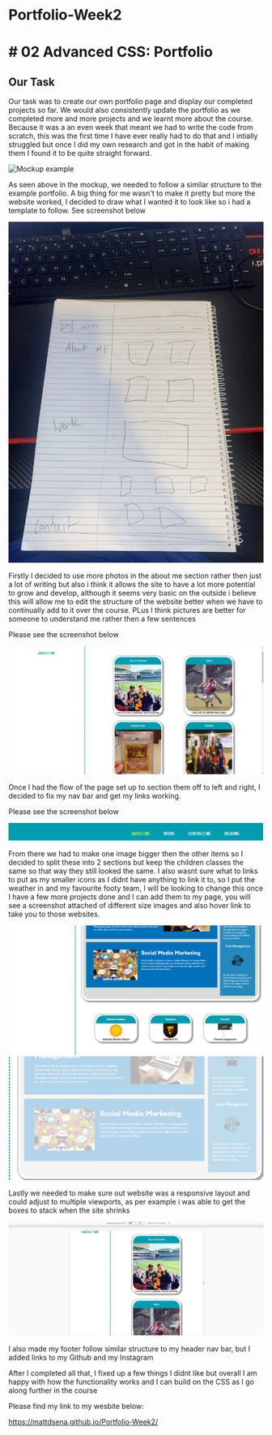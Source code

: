 # Portfolio-Week2

# # 02 Advanced CSS: Portfolio

## Our Task

Our task was to create our own portfolio page and display our completed projects so far. We would also consistently update the portfolio as we completed more and more projects and we learnt more about the course. Because it was a an even week that meant we had to write the code from scratch, this was the first time I have ever really had to do that and I intially struggled but once I did my own research and got in the habit of making them I found it to be quite straight forward.

![Mockup example](https://github.com/Mattdsena/Portfolio-Week2/blob/main/assets/Images/02-advanced-css-homework-demo.gif)

As seen above in the mockup, we needed to follow a similar structure to the example portfolio. A big thing for me wasn't to make it pretty but more the website worked, I decided to draw what I wanted it to look like so i had a template to follow. See screenshot below

![Template](https://github.com/Mattdsena/Portfolio-Week2/blob/main/assets/Images/Template.jpg)

Firstly I decided to use more photos in the about me section rather then just a lot of writing but also i think it allows the site to have a lot more potential to grow and develop, although it seems very basic on the outside i believe this will allow me to edit the structure of the website better when we have to continually add to it over the course. PLus I think pictures are better for someone to understand me rather then a few sentences

Please see the screenshot below

![About Me Screenshot](https://github.com/Mattdsena/Portfolio-Week2/blob/main/assets/Images/about-me-portfolio.jpg)

Once I had the flow of the page set up to section them off to left and right, I decided to fix my nav bar and get my links working.

Please see the screenshot below 

![Nav Links and change colour when hovered](https://github.com/Mattdsena/Portfolio-Week2/blob/main/assets/Images/nav-highlighted-example.jpg)

From there we had to make one image bigger then the other items so I decided to split these into 2 sections but keep the children classes the same so that way they still looked the same. I also wasnt sure what to links to put as my smaller icons as I didnt have anything to link it to, so I put the weather in and my favourite footy team, I will be looking to change this once I have a few more projects done and I can add them to my page, you will see a screenshot attached of different size images and also hover link to take you to those websites.

![Bigger and smaller boxes](https://github.com/Mattdsena/Portfolio-Week2/blob/main/assets/Images/Work-example.jpg)
![Links  on images and change colour when hovered](https://github.com/Mattdsena/Portfolio-Week2/blob/main/assets/Images/Work-links-example.jpg)

Lastly we needed to make sure out website was a responsive layout and could adjust to multiple viewports, as per example i was able to get the boxes to stack when the site shrinks

![Stack Example](https://github.com/Mattdsena/Portfolio-Week2/blob/main/assets/Images/Stack-example.jpg)

I also made my footer follow similar structure to my header nav bar, but I added links to my Github and my Instagram

After I completed all that, I fixed up a few things I didnt like but overall I am happy with how the functionality works and I can build on the CSS as I go along further in the course

Please find my link to my wesbite below:

https://mattdsena.github.io/Portfolio-Week2/